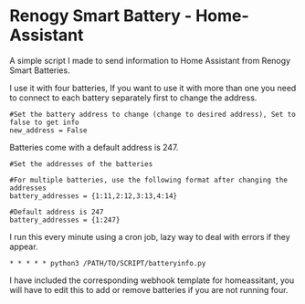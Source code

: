 # Renogy Smart Battery - Home-Assistant

A simple script I made to send information to Home Assistant from Renogy Smart Batteries.


I use it with four batteries, If you want to use it with more than one you need to connect to each battery separately first to change the address.

```
#Set the battery address to change (change to desired address), Set to false to get info
new_address = False
```

Batteries come with a default address is 247.

```
#Set the addresses of the batteries

#For multiple batteries, use the following format after changing the addresses
battery_addresses = {1:11,2:12,3:13,4:14}

#Default address is 247
battery_addresses = {1:247}
```

I run this every minute using a cron job, lazy way to deal with errors if they appear.
```
* * * * * python3 /PATH/TO/SCRIPT/batteryinfo.py
```

I have included the corresponding webhook template for homeassitant, you will have to edit this to add or remove batteries if you are not running four.
